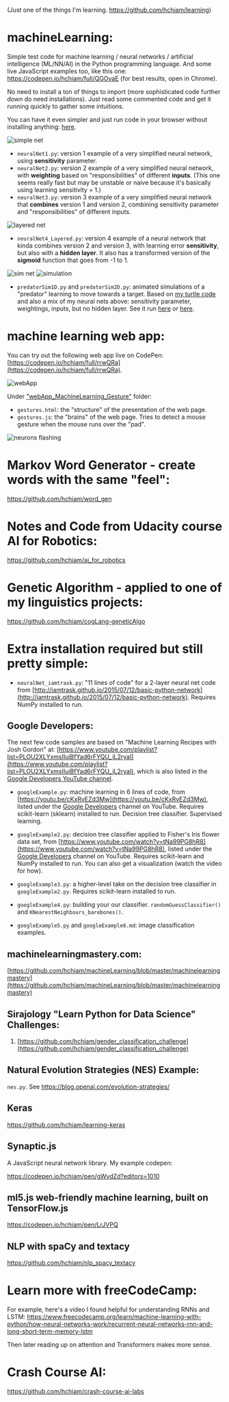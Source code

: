 (Just one of the things I'm learning. https://github.com/hchiam/learning)

# machineLearning:

Simple test code for machine learning / neural networks / artificial intelligence (ML/NN/AI) in the Python programming language. And some live JavaScript examples too, like this one: https://codepen.io/hchiam/full/QGOyaE (for best results, open in Chrome).

No need to install a ton of things to import (more sophisticated code further down do need installations). Just read some commented code and get it running quickly to gather some intuitions.

You can have it even simpler and just run code in your browser without installing anything: [here](http://hchiam.blogspot.ca/2016/08/machine-learning-very-basic-code.html).

![simple net](https://github.com/hchiam/machineLearning/blob/master/pictures/simpleNet.jpg "a simple neural network with two input neurons and one output neuron for the 'guess'")

- `neuralNet1.py`: version 1 example of a very simplified neural network, using **sensitivity** parameter.
- `neuralNet2.py`: version 2 example of a very simplified neural network, with **weighting** based on "responsibilities" of different **inputs**. (This one seems really fast but may be unstable or naive because it's basically using learning sensitivity = 1.)
- `neuralNet3.py`: version 3 example of a very simplified neural network that **combines** version 1 and version 2, combining sensitivity parameter and "responsibilities" of different inputs.

![layered net](https://github.com/hchiam/machineLearning/blob/master/pictures/layeredNet.jpg "a layered neural network with two input neurons, two hidden neurons, and one output neuron for the 'guess'")

- `neuralNet4_Layered.py`: version 4 example of a neural network that kinda combines version 2 and version 3, with learning error **sensitivity**, but also with a **hidden layer**. It also has a transformed version of the **sigmoid** function that goes from -1 to 1.

![sim net](https://github.com/hchiam/machineLearning/blob/master/pictures/neuralNetwork2-2.jpg "a simple neural network with two inputs neurons and two output neurons to let the 'predator' move around") ![simulation](https://github.com/hchiam/machineLearning/blob/master/pictures/simulationScreenshot.png "a screenshot of the simulation")

- `predatorSim1D.py` and `predatorSim2D.py`: animated simulations of a "predator" learning to move towards a target. Based on [my turtle code](https://github.com/hchiam/code7/blob/master/problem3.py) and also a mix of my neural nets above: sensitivity parameter, weightings, inputs, but no hidden layer. See it run [here](http://hchiam.blogspot.ca/2016/08/machine-learning-basic-simulator.html) or [here](https://trinket.io/python/2aa598ffb6).

# machine learning web app:

You can try out the following web app live on CodePen: [https://codepen.io/hchiam/full/rrwQRa](https://codepen.io/hchiam/full/rrwQRa).

![webApp](https://github.com/hchiam/machineLearning/blob/master/pictures/LearnGesture.png "a web app that tries to detect a gesture made by the mouse anywhere on the page")

Under ["webApp_MachineLearning_Gesture"](https://github.com/hchiam/webApp_MachineLearning_Gesture) folder:

- `gestures.html`: the "structure" of the presentation of the web page.
- `gestures.js`: the "brains" of the web page. Tries to detect a mouse gesture when the mouse runs over the "pad".

![neurons flashing](https://github.com/hchiam/machineLearning/blob/master/pictures/circle.gif "neurons flashing")

# Markov Word Generator - create words with the same "feel":

https://github.com/hchiam/word_gen

# Notes and Code from Udacity course AI for Robotics:

https://github.com/hchiam/ai_for_robotics

# Genetic Algorithm - applied to one of my linguistics projects:

https://github.com/hchiam/cogLang-geneticAlgo

# Extra installation required but still pretty simple:

- `neuralNet_iamtrask.py`: "11 lines of code" for a 2-layer neural net code from [http://iamtrask.github.io/2015/07/12/basic-python-network](http://iamtrask.github.io/2015/07/12/basic-python-network). Requires NumPy installed to run.

## Google Developers:

The next few code samples are based on "Machine Learning Recipes with Josh Gordon" at: [https://www.youtube.com/playlist?list=PLOU2XLYxmsIIuiBfYad6rFYQU_jL2ryal](https://www.youtube.com/playlist?list=PLOU2XLYxmsIIuiBfYad6rFYQU_jL2ryal), which is also listed in the [Google Developers YouTube channel](https://www.youtube.com/channel/UC_x5XG1OV2P6uZZ5FSM9Ttw).

- `googleExample.py`: machine learning in 6 lines of code, from [https://youtu.be/cKxRvEZd3Mw](https://youtu.be/cKxRvEZd3Mw), listed under the [Google Developers](https://www.youtube.com/user/GoogleDevelopers) channel on YouTube. Requires scikit-learn (sklearn) installed to run. Decision tree classifier. Supervised learning.

- `googleExample2.py`: decision tree classifier applied to Fisher's Iris flower data set, from [https://www.youtube.com/watch?v=tNa99PG8hR8](https://www.youtube.com/watch?v=tNa99PG8hR8), listed under the [Google Developers](https://www.youtube.com/user/GoogleDevelopers) channel on YouTube. Requires scikit-learn and NumPy installed to run. You can also get a visualization (watch the video for how).

- `googleExample3.py`: a higher-level take on the decision tree classifier in `googleExample2.py`. Requires scikit-learn installed to run.

- `googleExample4.py`: building your our classifier. `randomGuessClassifier()` and `KNearestNeighbours_barebones()`.

- `googleExample5.py` and `googleExample6.md`: image classification examples.

## machinelearningmastery.com:

[https://github.com/hchiam/machineLearning/blob/master/machinelearningmastery](https://github.com/hchiam/machineLearning/blob/master/machinelearningmastery)

## Sirajology "Learn Python for Data Science" Challenges:

1. [https://github.com/hchiam/gender_classification_challenge](https://github.com/hchiam/gender_classification_challenge)

## Natural Evolution Strategies (NES) Example:

`nes.py`. See https://blog.openai.com/evolution-strategies/

## Keras

https://github.com/hchiam/learning-keras

## Synaptic.js

A JavaScript neural network library. My example codepen:

https://codepen.io/hchiam/pen/gWydZd?editors=1010

## ml5.js web-friendly machine learning, built on TensorFlow.js

https://codepen.io/hchiam/pen/LrJVPQ

## NLP with spaCy and textacy

https://github.com/hchiam/nlp_spacy_textacy

# Learn more with freeCodeCamp:

For example, here's a video I found helpful for understanding RNNs and LSTM: https://www.freecodecamp.org/learn/machine-learning-with-python/how-neural-networks-work/recurrent-neural-networks-rnn-and-long-short-term-memory-lstm

Then later reading up on attention and Transformers makes more sense.

# Crash Course AI:

https://github.com/hchiam/crash-course-ai-labs
